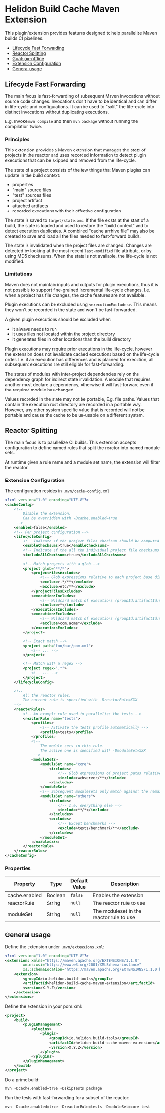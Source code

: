 # Helidon Build Cache Maven Extension

This plugin/extension provides features designed to help parallelize Maven builds CI pipelines.

* [Lifecycle Fast Forwarding](#lifecycle-fast-forwarding)
* [Reactor Splitting](#reactor-splitting)
* [Goal: go-offline](#goal-go-offline)
* [Extension Configuration](#extension-configuration)
* [General usage](#general-usage)

## Lifecycle Fast Forwarding

The main focus is fast-forwarding of subsequent Maven invocations without source code changes. Invocations don't have
 to be identical and can differ in life-cycle and configurations. It can be used to "split" the life-cycle into
 distinct invocations without duplicating executions.

E.g. Invoke `mvn compile` and then `mvn package` without running the compilation twice.

### Principles

This extension provides a Maven extension that manages the state of projects in the reactor and uses recorded information
 to detect plugin executions that can be skipped and removed from the life-cycle.

The state of a project consists of the few things that Maven plugins can update in the build context:
- properties
- "main" source files
- "test" sources files
- project artifact
- attached artifacts
- recorded executions with their effective configuration

The state is saved to `target/state.xml`. If the file exists at the start of a build, the state is loaded and used
 to restore the "build context" and to detect execution duplicates. A combined "cache archive file" may also be created
 to save and load all the files needed to fast-forward builds.

The state is invalidated when the project files are changed. Changes are detected by looking at the most recent
 `last-modified` file attribute, or by using MD5 checksums. When the state is not available, the life-cycle is not
 modified.

### Limitations

Maven does not maintain inputs and outputs for plugin executions, thus it is not possible to support fine-grained
 incremental life-cycle changes. I.e. when a project has file changes, the cache features are not available.

Plugin executions can be excluded using `<executionExcludes>`. This means they won't be recorded in the state and
won't be fast-forwarded.

A given plugin executions should be excluded when:
- it always needs to run
- it uses files not located within the project directory
- it generates files in other locations than the build directory

Plugin executions may require prior executions in the life-cycle, however the extension does not invalidate cached
 executions based on the life-cycle order. I.e. if an execution has differences and is planned for execution, all
 subsequent executions are still eligible for fast-forwarding.

The states of modules with inter-project dependencies rely on the dependency graph for indirect state invalidation.
 A module that requires another must declare a dependency, otherwise it will fast-forward even if the required module
 has changed.

Values recorded in the state may not be portable, E.g. file paths. Values that contain the execution root directory
 are recorded in a portable way. However, any other system specific value that is recorded will not be portable and
 cause the cache to be un-usable on a different system.

## Reactor Splitting

The main focus is to parallelize CI builds.
This extension accepts configuration to define named rules that split the reactor into named module sets.

At runtime given a rule name and a module set name, the extension will filter the reactor.

### Extension Configuration

The configuration resides in `.mvn/cache-config.xml`.

```xml
<?xml version="1.0" encoding="UTF-8"?>
<cacheConfig>
    <!-- 
        Disable the extension.
        Can be overridden with -Dcache.enabled=true
     -->
    <enabled>false</enabled>
    <!-- Per project configuration -->
    <lifecycleConfig>
        <!-- Indicate if the project files checksum should be computed -->
        <enableChecksums>true</enableChecksums>
        <!-- Indicate if the all the individual project file checksums should be computed -->
        <includeAllChecksums>true</includeAllChecksums>

        <!-- Match projects with a glob -->
        <project glob="**/*">
            <projectFilesExcludes>
                <!-- Glob expressions relative to each project base directory -->
                <exclude>.*/**</exclude>
                <exclude>etc/**</exclude>
            </projectFilesExcludes>
            <executionsIncludes>
                <!-- Wildcard match of executions (groupId:artifactId:version:goal@executionId) -->
                <include>*</include>
            </executionsIncludes>
            <executionsExcludes>
                <!-- Wildcard match of executions (groupId:artifactId:version:goal@executionId) -->
                <exclude>com.acme*</exclude>
            </executionsExcludes>
        </project>

        <!-- Exact match -->
        <project path="foo/bar/pom.xml">
            <!-- ... -->
        </project>

        <!-- Match with a regex -->
        <project regex=".*">
            <!-- ... -->
        </project>
    </lifecycleConfig>

    <!-- 
        All the reactor rules.
        The current rule is specified with -DreactorRule=XXX
    -->
    <reactorRules>
        <!-- An example rule used to parallelize the tests -->
        <reactorRule name="tests">
            <profiles>
                <!-- Activate the tests profile automatically -->
                <profile>tests</profile>
            </profiles>
            <!--
                The module sets in this rule.
                The active one is specified with -DmoduleSet=XXX
             -->
            <moduleSets>
                <moduleSet name="core">
                    <includes>
                        <!-- Glob expressions of project paths relative to the multimodule root directory -->
                        <include>webserver/**</include>
                    </includes>
                </moduleSet>
                <!-- Subsequent modulesets only match against the remaining modules -->
                <moduleSet name="others">
                    <includes>
                        <!-- I.e. everything else -->
                        <include>**/*</include>
                    </includes>
                    <excludes>
                        <!-- Except benchmarks -->
                        <exclude>tests/benchmark/**</exclude>
                    </excludes>
                </moduleSet>
            </moduleSets>
        </reactorRule>
    </reactorRules>
</cacheConfig>
```

### Properties

| Property      | Type    | Default<br/>Value | Description                              |
|---------------|---------|-------------------|------------------------------------------|
| cache.enabled | Boolean | `false`           | Enables the extension                    |
| reactorRule   | String  | `null`            | The reactor rule to use                  |
| moduleSet     | String  | `null`            | The moduleset in the reactor rule to use |

## General usage

Define the extension under `.mvn/extensions.xml`:

```xml
<?xml version="1.0" encoding="UTF-8"?>
<extensions xmlns="https://maven.apache.org/EXTENSIONS/1.1.0"
        xmlns:xsi="https://www.w3.org/2001/XMLSchema-instance"
        xsi:schemaLocation="https://maven.apache.org/EXTENSIONS/1.1.0 https://maven.apache.org/xsd/core-extensions-1.1.0.xsd">
    <extension>
        <groupId>io.helidon.build-tools</groupId>
        <artifactId>helidon-build-cache-maven-extension</artifactId>
        <version>X.Y.Z</version>
    </extension>
</extensions>
```

Define the extension in your pom.xml:

```xml
<project>
    <build>
        <pluginManagement>
            <plugins>
                <plugin>
                    <groupId>io.helidon.build-tools</groupId>
                    <artifactId>helidon-build-cache-maven-extension</artifactId>
                    <version>X.Y.Z</version>
                </plugin>
            </plugins>
        </pluginManagement>
    </build>
</project>
```

Do a prime build:

```shell
mvn -Dcache.enabled=true -DskipTests package
```

Run the tests with fast-forwarding for a subset of the reactor:

```shell
mvn -Dcache.enabled=true -DreactorRule=tests -DmoduleSet=core test
```
